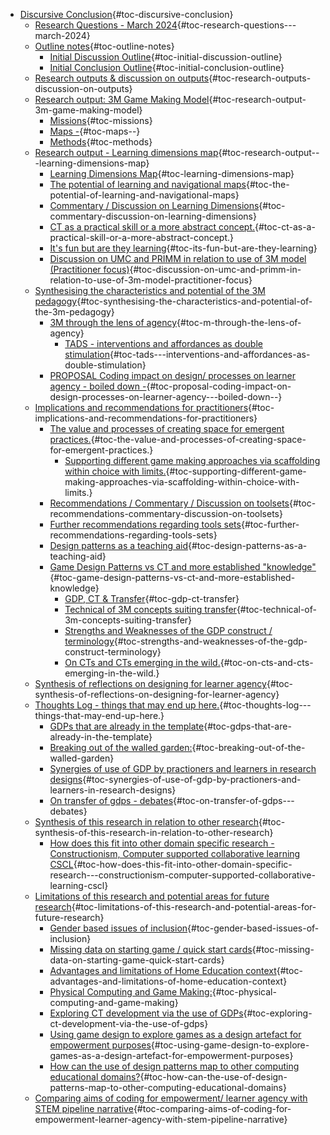 -   [Discursive
    Conclusion](#discursive-conclusion){#toc-discursive-conclusion}
    -   [Research Questions - March
        2024](#research-questions---march-2024){#toc-research-questions---march-2024}
    -   [Outline notes](#outline-notes){#toc-outline-notes}
        -   [Initial Discussion
            Outline](#initial-discussion-outline){#toc-initial-discussion-outline}
        -   [Initial Conclusion
            Outline](#initial-conclusion-outline){#toc-initial-conclusion-outline}
    -   [Research outputs & discussion on
        outputs](#research-outputs-discussion-on-outputs){#toc-research-outputs-discussion-on-outputs}
    -   [Research output: 3M Game Making
        Model](#research-output-3m-game-making-model){#toc-research-output-3m-game-making-model}
        -   [Missions](#missions){#toc-missions}
        -   [Maps -](#maps--){#toc-maps--}
        -   [Methods](#methods){#toc-methods}
    -   [Research output - Learning dimensions
        map](#research-output---learning-dimensions-map){#toc-research-output---learning-dimensions-map}
        -   [Learning Dimensions
            Map](#learning-dimensions-map){#toc-learning-dimensions-map}
        -   [The potential of learning and navigational
            maps](#the-potential-of-learning-and-navigational-maps){#toc-the-potential-of-learning-and-navigational-maps}
        -   [Commentary / Discussion on Learning
            Dimensions](#commentary-discussion-on-learning-dimensions){#toc-commentary-discussion-on-learning-dimensions}
        -   [CT as a practical skill or a more abstract
            concept.](#ct-as-a-practical-skill-or-a-more-abstract-concept.){#toc-ct-as-a-practical-skill-or-a-more-abstract-concept.}
        -   [It's fun but are they
            learning](#its-fun-but-are-they-learning){#toc-its-fun-but-are-they-learning}
        -   [Discussion on UMC and PRIMM in relation to use of 3M model
            (Practitioner
            focus)](#discussion-on-umc-and-primm-in-relation-to-use-of-3m-model-practitioner-focus){#toc-discussion-on-umc-and-primm-in-relation-to-use-of-3m-model-practitioner-focus}
    -   [Synthesising the characteristics and potential of the 3M
        pedagogy](#synthesising-the-characteristics-and-potential-of-the-3m-pedagogy){#toc-synthesising-the-characteristics-and-potential-of-the-3m-pedagogy}
        -   [3M through the lens of
            agency](#m-through-the-lens-of-agency){#toc-m-through-the-lens-of-agency}
            -   [TADS - interventions and affordances as double
                stimulation](#tads---interventions-and-affordances-as-double-stimulation){#toc-tads---interventions-and-affordances-as-double-stimulation}
        -   [PROPOSAL Coding impact on design/ processes on learner
            agency - boiled down
            -](#proposal-coding-impact-on-design-processes-on-learner-agency---boiled-down--){#toc-proposal-coding-impact-on-design-processes-on-learner-agency---boiled-down--}
    -   [Implications and recommendations for
        practitioners](#implications-and-recommendations-for-practitioners){#toc-implications-and-recommendations-for-practitioners}
        -   [The value and processes of creating space for emergent
            practices.](#the-value-and-processes-of-creating-space-for-emergent-practices.){#toc-the-value-and-processes-of-creating-space-for-emergent-practices.}
            -   [Supporting different game making approaches via
                scaffolding within choice with
                limits.](#supporting-different-game-making-approaches-via-scaffolding-within-choice-with-limits.){#toc-supporting-different-game-making-approaches-via-scaffolding-within-choice-with-limits.}
        -   [Recommendations / Commentary / Discussion on
            toolsets](#recommendations-commentary-discussion-on-toolsets){#toc-recommendations-commentary-discussion-on-toolsets}
        -   [Further recommendations regarding tools
            sets](#further-recommendations-regarding-tools-sets){#toc-further-recommendations-regarding-tools-sets}
        -   [Design patterns as a teaching
            aid](#design-patterns-as-a-teaching-aid){#toc-design-patterns-as-a-teaching-aid}
        -   [Game Design Patterns vs CT and more established
            "knowledge"](#game-design-patterns-vs-ct-and-more-established-knowledge){#toc-game-design-patterns-vs-ct-and-more-established-knowledge}
            -   [GDP, CT &
                Transfer](#gdp-ct-transfer){#toc-gdp-ct-transfer}
            -   [Technical of 3M concepts suiting
                transfer](#technical-of-3m-concepts-suiting-transfer){#toc-technical-of-3m-concepts-suiting-transfer}
            -   [Strengths and Weaknesses of the GDP construct /
                terminology](#strengths-and-weaknesses-of-the-gdp-construct-terminology){#toc-strengths-and-weaknesses-of-the-gdp-construct-terminology}
            -   [On CTs and CTs emerging in the
                wild.](#on-cts-and-cts-emerging-in-the-wild.){#toc-on-cts-and-cts-emerging-in-the-wild.}
    -   [Synthesis of reflections on designing for learner
        agency](#synthesis-of-reflections-on-designing-for-learner-agency){#toc-synthesis-of-reflections-on-designing-for-learner-agency}
    -   [Thoughts Log - things that may end up
        here.](#thoughts-log---things-that-may-end-up-here.){#toc-thoughts-log---things-that-may-end-up-here.}
        -   [GDPs that are already in the
            template](#gdps-that-are-already-in-the-template){#toc-gdps-that-are-already-in-the-template}
        -   [Breaking out of the walled
            garden:](#breaking-out-of-the-walled-garden){#toc-breaking-out-of-the-walled-garden}
        -   [Synergies of use of GDP by practioners and learners in
            research
            designs](#synergies-of-use-of-gdp-by-practioners-and-learners-in-research-designs){#toc-synergies-of-use-of-gdp-by-practioners-and-learners-in-research-designs}
        -   [On transfer of gdps -
            debates](#on-transfer-of-gdps---debates){#toc-on-transfer-of-gdps---debates}
    -   [Synthesis of this research in relation to other
        research](#synthesis-of-this-research-in-relation-to-other-research){#toc-synthesis-of-this-research-in-relation-to-other-research}
        -   [How does this fit into other domain specific research -
            Constructionism, Computer supported collaborative learning
            CSCL](#how-does-this-fit-into-other-domain-specific-research---constructionism-computer-supported-collaborative-learning-cscl){#toc-how-does-this-fit-into-other-domain-specific-research---constructionism-computer-supported-collaborative-learning-cscl}
    -   [Limitations of this research and potential areas for future
        research](#limitations-of-this-research-and-potential-areas-for-future-research){#toc-limitations-of-this-research-and-potential-areas-for-future-research}
        -   [Gender based issues of
            inclusion](#gender-based-issues-of-inclusion){#toc-gender-based-issues-of-inclusion}
        -   [Missing data on starting game / quick start
            cards](#missing-data-on-starting-game-quick-start-cards){#toc-missing-data-on-starting-game-quick-start-cards}
        -   [Advantages and limitations of Home Education
            context](#advantages-and-limitations-of-home-education-context){#toc-advantages-and-limitations-of-home-education-context}
        -   [Physical Computing and Game
            Making:](#physical-computing-and-game-making){#toc-physical-computing-and-game-making}
        -   [Exploring CT development via the use of
            GDPs](#exploring-ct-development-via-the-use-of-gdps){#toc-exploring-ct-development-via-the-use-of-gdps}
        -   [Using game design to explore games as a design artefact for
            empowerment
            purposes](#using-game-design-to-explore-games-as-a-design-artefact-for-empowerment-purposes){#toc-using-game-design-to-explore-games-as-a-design-artefact-for-empowerment-purposes}
        -   [How can the use of design patterns map to other computing
            educational
            domains?](#how-can-the-use-of-design-patterns-map-to-other-computing-educational-domains){#toc-how-can-the-use-of-design-patterns-map-to-other-computing-educational-domains}
    -   [Comparing aims of coding for empowerment/ learner agency with
        STEM pipeline
        narrative](#comparing-aims-of-coding-for-empowerment-learner-agency-with-stem-pipeline-narrative){#toc-comparing-aims-of-coding-for-empowerment-learner-agency-with-stem-pipeline-narrative}
